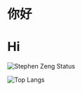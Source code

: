 # 你好 #
# Hi #
![Stephen Zeng Status](https://github-readme-stats.vercel.app/api?username=stephen-zeng&rank_icon=percentile&theme=gotham)

![Top Langs](https://github-readme-stats.vercel.app/api/top-langs/?username=stephen-zeng&layout=donut&theme=gotham)

